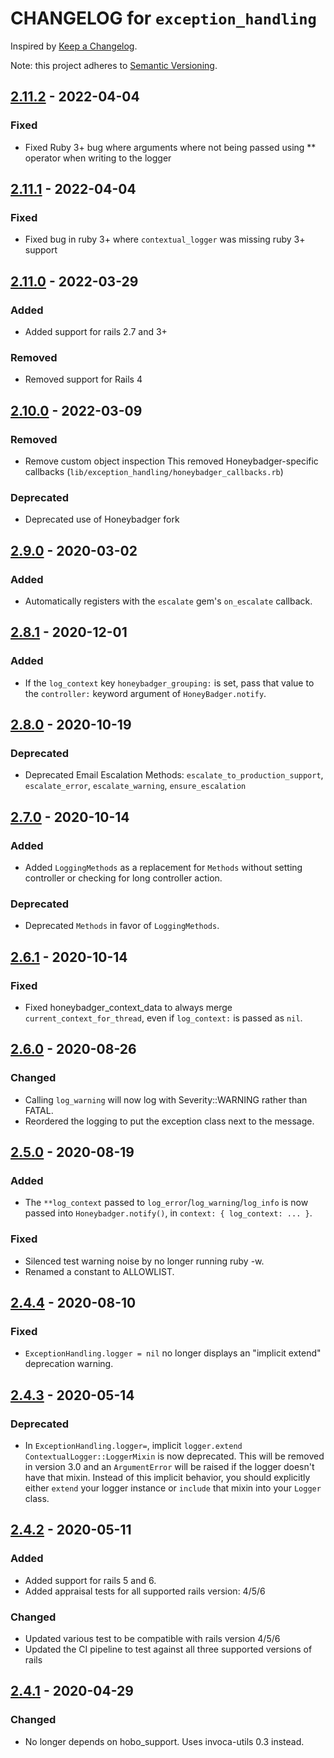 # CHANGELOG for `exception_handling`

Inspired by [Keep a Changelog](https://keepachangelog.com/en/1.0.0/).

Note: this project adheres to [Semantic Versioning](https://semver.org/spec/v2.0.0.html).

## [2.11.2] - 2022-04-04
### Fixed
- Fixed Ruby 3+ bug where arguments where not being passed using ** operator when writing to the logger

## [2.11.1] - 2022-04-04
### Fixed
- Fixed bug in ruby 3+ where `contextual_logger` was missing ruby 3+ support

## [2.11.0] - 2022-03-29
### Added
- Added support for rails 2.7 and 3+

### Removed
- Removed support for Rails 4

## [2.10.0] - 2022-03-09
### Removed
- Remove custom object inspection
  This removed Honeybadger-specific callbacks (`lib/exception_handling/honeybadger_callbacks.rb`)

### Deprecated
- Deprecated use of Honeybadger fork

## [2.9.0] - 2020-03-02
### Added
- Automatically registers with the `escalate` gem's `on_escalate` callback.

## [2.8.1] - 2020-12-01
### Added
- If the `log_context` key `honeybadger_grouping:` is set, pass that value to the `controller:` keyword argument of `HoneyBadger.notify`.

## [2.8.0] - 2020-10-19
### Deprecated
- Deprecated Email Escalation Methods: `escalate_to_production_support`, `escalate_error`, `escalate_warning`, `ensure_escalation`

## [2.7.0] - 2020-10-14
### Added
- Added `LoggingMethods` as a replacement for `Methods` without setting controller or checking for long controller action.
### Deprecated
- Deprecated `Methods` in favor of `LoggingMethods`.

## [2.6.1] - 2020-10-14
### Fixed
- Fixed honeybadger_context_data to always merge `current_context_for_thread`, even if `log_context:` is passed as `nil`.

## [2.6.0] - 2020-08-26
### Changed
- Calling `log_warning` will now log with Severity::WARNING rather than FATAL.
- Reordered the logging to put the exception class next to the message.

## [2.5.0] - 2020-08-19
### Added
- The `**log_context` passed to `log_error`/`log_warning`/`log_info` is now
  passed into `Honeybadger.notify()`, in `context: { log_context: ... }`.

### Fixed
- Silenced test warning noise by no longer running ruby -w.
- Renamed a constant to ALLOWLIST.

## [2.4.4] - 2020-08-10
### Fixed
- `ExceptionHandling.logger = nil` no longer displays an "implicit extend" deprecation warning.

## [2.4.3] - 2020-05-14
### Deprecated
- In `ExceptionHandling.logger=`, implicit `logger.extend ContextualLogger::LoggerMixin` is now deprecated.
  This will be removed in version 3.0 and an `ArgumentError` will be raised if the logger
  doesn't have that mixin. Instead of this implicit behavior, you should explicitly either `extend`
  your logger instance or `include` that mixin into your `Logger` class.

## [2.4.2] - 2020-05-11
### Added
- Added support for rails 5 and 6.
- Added appraisal tests for all supported rails version: 4/5/6

### Changed
- Updated various test to be compatible with rails version 4/5/6
- Updated the CI pipeline to test against all three supported versions of rails

## [2.4.1] - 2020-04-29
### Changed
- No longer depends on hobo_support. Uses invoca-utils 0.3 instead.

[2.11.2]: https://github.com/Invoca/exception_handling/compare/v2.11.1...v2.11.2
[2.11.1]: https://github.com/Invoca/exception_handling/compare/v2.11.0...v2.11.1
[2.11.0]: https://github.com/Invoca/exception_handling/compare/v2.10.0...v2.11.0
[2.10.0]: https://github.com/Invoca/exception_handling/compare/v2.9.0...v2.10.0
[2.9.0]: https://github.com/Invoca/exception_handling/compare/v2.8.1...v2.9.0
[2.8.1]: https://github.com/Invoca/exception_handling/compare/v2.8.0...v2.8.1
[2.8.0]: https://github.com/Invoca/exception_handling/compare/v2.7.0...v2.8.0
[2.7.0]: https://github.com/Invoca/exception_handling/compare/v2.6.1...v2.7.0
[2.6.1]: https://github.com/Invoca/exception_handling/compare/v2.6.0...v2.6.1
[2.6.0]: https://github.com/Invoca/exception_handling/compare/v2.5.0...v2.6.0
[2.5.0]: https://github.com/Invoca/exception_handling/compare/v2.4.4...v2.5.0
[2.4.4]: https://github.com/Invoca/exception_handling/compare/v2.4.3...v2.4.4
[2.4.3]: https://github.com/Invoca/exception_handling/compare/v2.4.2...v2.4.3
[2.4.2]: https://github.com/Invoca/exception_handling/compare/v2.4.1...v2.4.2
[2.4.1]: https://github.com/Invoca/exception_handling/compare/v2.4.0...v2.4.1
